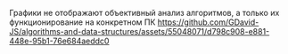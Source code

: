 Графики не отображают объективный анализ алгоритмов, а только их функционирование на конкретном ПК
https://github.com/GDavid-JS/algorithms-and-data-structures/assets/55048071/d798c908-e881-448e-95b1-76e684aeddc0
